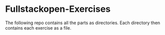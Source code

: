 # Fullstackopen-Exercises

The following repo contains all the parts as directories. Each directory then contains each exercise as a file.

